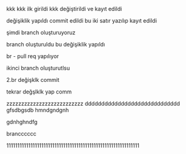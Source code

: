 kkk
kkk ilk girildi
kkk değiştirildi ve kayıt edildi


değişiklik yapıldı commit edildi
bu iki satır yazılıp kayıt edildi

şimdi branch oluşturuyoruz

branch oluşturuldu bu değişiklik yapıldı

br - pull req yapılıyor

ikinci branch oluşturutlsu

2.br   değişklk  commit

tekrar değşlklk yap comm

zzzzzzzzzzzzzzzzzzzzzzzzzz
ddddddddddddddddddddddddddddd
gfsdbgsdb
hmndgndgnh


gdnhghndfg


brancccccc

1111111111111111111111111111111111111111111111111111111111111

